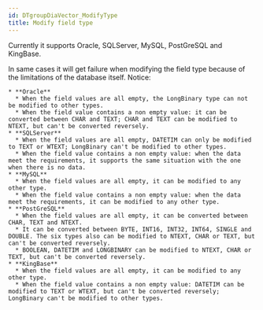 ```yaml
---
id: DTgroupDiaVector_ModifyType
title: Modify field type
---
```

Currently it supports Oracle, SQLServer, MySQL, PostGreSQL and KingBase.

In same cases it will get failure when modifying the field type because of the
limitations of the database itself. Notice:

    * **Oracle**
      * When the field values are all empty, the LongBinary type can not be modified to other types.
      * When the field value contains a non empty value: it can be converted between CHAR and TEXT; CHAR and TEXT can be modified to NTEXT, but can't be converted reversely. 
    * **SQLServer**
      * When the field values are all empty, DATETIM can only be modified to TEXT or WTEXT; LongBinary can't be modified to other types.
      * When the field value contains a non empty value: when the data meet the requirements, it supports the same situation with the one when there is no data. 
    * **MySQL**
      * When the field values are all empty, it can be modified to any other type.
      * When the field value contains a non empty value: when the data meet the requirements, it can be modified to any other type. 
    * **PostGreSQL**
      * When the field values are all empty, it can be converted between CHAR, TEXT and NTEXT.
      * It can be converted between BYTE, INT16, INT32, INT64, SINGLE and DOUBLE. The six types also can be modified to NTEXT, CHAR or TEXT, but can't be converted reversely. 
      * BOOLEAN, DATETIM and LONGBINARY can be modified to NTEXT, CHAR or TEXT, but can't be converted reversely. 
    * **KingBase**
      * When the field values are all empty, it can be modified to any other type.
      * When the field value contains a non empty value: DATETIM can be modified to TEXT or WTEXT, but can't be converted reversely; LongBinary can't be modified to other types. 


